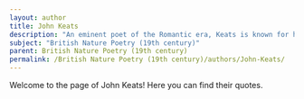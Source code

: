 ```yaml
---
layout: author
title: John Keats
description: "An eminent poet of the Romantic era, Keats is known for his vivid imagery and sensual exploration of nature, expressing the interconnectedness of beauty and the natural world."
subject: "British Nature Poetry (19th century)"
parent: British Nature Poetry (19th century)
permalink: /British Nature Poetry (19th century)/authors/John-Keats/
---
```


Welcome to the page of John Keats! Here you can find their quotes.
